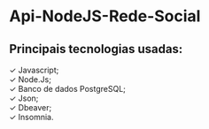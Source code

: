 # Api-NodeJS-Rede-Social

## Principais tecnologias usadas:

✓ Javascript;
<br>
✓ Node.Js;
<br>
✓ Banco de dados PostgreSQL;
<br>
✓ Json;
<br>
✓ Dbeaver;
<br>
✓ Insomnia.
